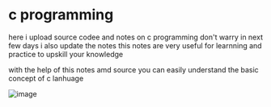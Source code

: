 # c programming
 
 here i upload source codee and notes on c programming 
      don't warry in next few days i also update the notes 
       this notes are very useful for learnning and practice to upskill your knowledge
       
 with the help of this notes amd source you can easily understand the basic concept of c lanhuage
 
 ![image](https://user-images.githubusercontent.com/93949960/174485618-8b433b31-6a3a-44a5-b64b-4d2d72803d94.png)

